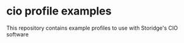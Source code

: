 # cio profile examples

This repository contains example profiles to use with Storidge's CIO software
